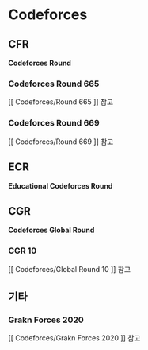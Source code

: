 # Codeforces

## CFR

__Codeforces Round__

### Codeforces Round 665
[[ Codeforces/Round 665 ]] 참고 

### Codeforces Round 669
[[ Codeforces/Round 669 ]] 참고

## ECR

__Educational Codeforces Round__



## CGR

__Codeforces Global Round__

### CGR 10
[[ Codeforces/Global Round 10 ]] 참고

## 기타

### Grakn Forces 2020
[[ Codeforces/Grakn Forces 2020 ]] 참고
